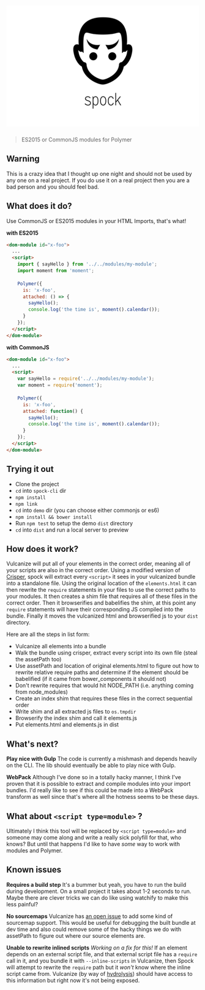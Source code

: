 # ![spock](media/header.png)

> ES2015 or CommonJS modules for Polymer

## Warning

This is a crazy idea that I thought up one night and should not be used by any one on a real project. If you do use it on a real project then you are a bad person and you should feel bad.

## What does it do?

Use CommonJS or ES2015 modules in your HTML Imports, that's what!

**with ES2015**
```html
<dom-module id="x-foo">
  ...
  <script>
    import { sayHello } from '../../modules/my-module';
    import moment from 'moment';

    Polymer({
      is: 'x-foo',
      attached: () => {
        sayHello();
        console.log('the time is', moment().calendar());
      }
    });
  </script>
</dom-module>
```

**with CommonJS**
```html
<dom-module id="x-foo">
  ...
  <script>
    var sayHello = require('../../modules/my-module');
    var moment = require('moment');

    Polymer({
      is: 'x-foo',
      attached: function() {
        sayHello();
        console.log('the time is', moment().calendar());
      }
    });
  </script>
</dom-module>
```

## Trying it out

- Clone the project
- `cd` into `spock-cli` dir
- `npm install`
- `npm link`
- `cd` into `demo` dir (you can choose either commonjs or es6)
- `npm install && bower install`
- Run `npm test` to setup the demo `dist` directory
- `cd` into `dist` and run a local server to preview

## How does it work?

Vulcanize will put all of your elements in the correct order, meaning all of your scripts are also in the correct order. Using a modified version of [Crisper](https://github.com/PolymerLabs/crisper), spock will extract every `<script>` it sees in your vulcanized bundle into a standalone file. Using the original location of the `elements.html` it can then rewrite the `require` statements in your files to use the correct paths to your modules. It then creates a shim file that requires all of these files in the correct order. Then it browserifies and babelifies the shim, at this point any `require` statements will have their corresponding JS compiled into the bundle. Finally it moves the vulcanized html and browserified js to your `dist` directory.

Here are all the steps in list form:

- Vulcanize all elements into a bundle
- Walk the bundle using crisper, extract every script into its own file (steal the assetPath too)
- Use assetPath and location of original elements.html to figure out how to rewrite relative require paths and determine if the element should be babelified (if it came from bower_components it should not)
- Don't rewrite requires that would hit NODE_PATH (i.e. anything coming from node_modules)
- Create an index shim that requires these files in the correct sequential order
- Write shim and all extracted js files to `os.tmpdir`
- Browserify the index shim and call it elements.js
- Put elements.html and elements.js in dist

## What's next?

**Play nice with Gulp**
The code is currently a mishmash and depends heavily on the CLI. The lib should eventually be able to play nice with Gulp.

**WebPack**
Although I've done so in a totally hacky manner, I think I've proven that it is possible to extract and compile modules into your import bundles. I'd really like to see if this could be made into a WebPack transform as well since that's where all the hotness seems to be these days.

## What about `<script type=module>` ?
Ultimately I think this tool will be replaced by `<script type=module>` and someone may come along and write a really sick polyfill for that, who knows? But until that happens I'd like to have _some_ way to work with modules and Polymer.

## Known issues

**Requires a build step**
It's a bummer but yeah, you have to run the build during development. On a small project it takes about 1-2 seconds to run. Maybe there are clever tricks we can do like using watchify to make this less painful?

**No sourcemaps**
Vulcanize has [an open issue](https://github.com/Polymer/vulcanize/issues/12) to add some kind of sourcemap support. This would be useful for debugging the built bundle at dev time and also could remove some of the hacky things we do with assetPath to figure out where our source elements are.

**Unable to rewrite inlined scripts**
_Working on a fix for this!_ If an element depends on an external script file, and that external script file has a `require` call in it, and you bundle it with `--inline-scripts` in Vulcanize, then Spock will attempt to rewrite the `require` path but it _won't_ know where the inline script came from. Vulcanize (by way of [hydrolysis](https://github.com/Polymer/hydrolysis)) should have access to this information but right now it's not being exposed.
